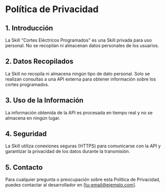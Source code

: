# Política de Privacidad

## 1. Introducción
La Skill "Cortes Eléctricos Programados" es una Skill privada para uso personal. No se recopilan ni almacenan datos personales de los usuarios.

## 2. Datos Recopilados
La Skill no recopila ni almacena ningún tipo de dato personal. Solo se realizan consultas a una API externa para obtener información sobre los cortes programados.

## 3. Uso de la Información
La información obtenida de la API es procesada en tiempo real y no se almacena en ningún lugar.

## 4. Seguridad
La Skill utiliza conexiones seguras (HTTPS) para comunicarse con la API y garantizar la privacidad de los datos durante la transmisión.

## 5. Contacto
Para cualquier pregunta o preocupación sobre esta Política de Privacidad, puedes contactar al desarrollador en [tu-email@ejemplo.com].

